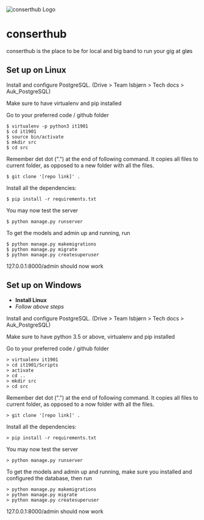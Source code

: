 ![conserthub Logo](https://www.ntnu.no/documents/10310/1272645483/PhD-award-NTNU.jpg/aa8b5a76-c9ce-4876-a116-5b1d4323a240?t=1483311043529)

# conserthub

conserthub is the place to be for local and big band to run your gig at gløs


## Set up on Linux

Install and configure PostgreSQL. (Drive > Team Isbjørn > Tech docs > Auk_PostgreSQL)

Make sure to have virtualenv and pip installed

Go to your preferred code / github folder

```
$ virtualenv -p python3 it1901
$ cd it1901
$ source bin/activate
$ mkdir src
$ cd src
```
Remember det dot (".") at the end of following command. It copies all files to current folder,
 as opposed to a new folder with all the files. 
```
$ git clone '[repo link]' .
```
Install all the dependencies:
```
$ pip install -r requirements.txt
```

You may now test the server
```
$ python manage.py runserver
``` 

To get the models and admin up and running, run 
```
$ python manage.py makemigrations
$ python manage.py migrate
$ python manage.py createsuperuser
```
127.0.0.1:8000/admin should now work


## Set up on Windows
 - **Install Linux**
 - *Follow above steps*
 
 
Install and configure PostgreSQL. (Drive > Team Isbjørn > Tech docs > Auk_PostgreSQL)

Make sure to have python 3.5 or above, virtualenv and pip installed

Go to your preferred code / github folder

```
> virtualenv it1901
> cd it1901/Scripts
> activate
> cd ..
> mkdir src
> cd src
```
Remember det dot (".") at the end of following command. It copies all files to current folder,
 as opposed to a now folder with all the files. 
```
> git clone '[repo link]' .
```
Install all the dependencies:
```
> pip install -r requirements.txt
```

You may now test the server
```
> python manage.py runserver
``` 

To get the models and admin up and running, make sure you installed and configured 
the database, then run 
```
> python manage.py makemigrations
> python manage.py migrate
> python manage.py createsuperuser
```
127.0.0.1:8000/admin should now work









